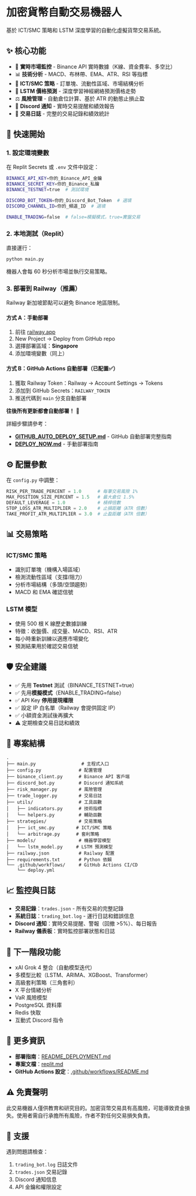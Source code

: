 # 加密貨幣自動交易機器人

基於 ICT/SMC 策略和 LSTM 深度學習的自動化虛擬貨幣交易系統。

## ✨ 核心功能

- 🔄 **實時市場監控** - Binance API 實時數據（K線、資金費率、多空比）
- 📊 **技術分析** - MACD、布林帶、EMA、ATR、RSI 等指標
- 🎯 **ICT/SMC 策略** - 訂單塊、流動性區域、市場結構分析
- 🤖 **LSTM 價格預測** - 深度學習神經網絡預測價格走勢
- ⚖️ **風險管理** - 自動倉位計算、基於 ATR 的動態止損止盈
- 💬 **Discord 通知** - 實時交易提醒和績效報告
- 📝 **交易日誌** - 完整的交易記錄和績效統計

## 🚀 快速開始

### 1. 設定環境變數

在 Replit Secrets 或 `.env` 文件中設定：

```bash
BINANCE_API_KEY=你的_Binance_API_金鑰
BINANCE_SECRET_KEY=你的_Binance_私鑰
BINANCE_TESTNET=true  # 測試環境

DISCORD_BOT_TOKEN=你的_Discord_Bot_Token  # 選填
DISCORD_CHANNEL_ID=你的_頻道_ID  # 選填

ENABLE_TRADING=false  # false=模擬模式，true=實盤交易
```

### 2. 本地測試（Replit）

直接運行：
```bash
python main.py
```

機器人會每 60 秒分析市場並執行交易策略。

### 3. 部署到 Railway（推薦）

Railway 新加坡節點可以避免 Binance 地區限制。

#### 方式 A：手動部署
1. 前往 [railway.app](https://railway.app)
2. New Project → Deploy from GitHub repo
3. 選擇部署區域：**Singapore**
4. 添加環境變數（同上）

#### 方式 B：GitHub Actions 自動部署（已配置✅）
1. 獲取 Railway Token：Railway → Account Settings → Tokens
2. 添加到 GitHub Secrets：`RAILWAY_TOKEN`
3. 推送代碼到 `main` 分支自動部署

**往後所有更新都會自動部署！** 🚀

詳細步驟請參考：
- **[GITHUB_AUTO_DEPLOY_SETUP.md](GITHUB_AUTO_DEPLOY_SETUP.md)** - GitHub 自動部署完整指南
- **[DEPLOY_NOW.md](DEPLOY_NOW.md)** - 手動部署指南

## ⚙️ 配置參數

在 `config.py` 中調整：

```python
RISK_PER_TRADE_PERCENT = 1.0      # 每筆交易風險 1%
MAX_POSITION_SIZE_PERCENT = 1.5   # 最大倉位 1.5%
DEFAULT_LEVERAGE = 1.0            # 槓桿倍數
STOP_LOSS_ATR_MULTIPLIER = 2.0    # 止損距離（ATR 倍數）
TAKE_PROFIT_ATR_MULTIPLIER = 3.0  # 止盈距離（ATR 倍數）
```

## 📊 交易策略

### ICT/SMC 策略
- 識別訂單塊（機構入場區域）
- 檢測流動性區域（支撐/阻力）
- 分析市場結構（多頭/空頭趨勢）
- MACD 和 EMA 確認信號

### LSTM 模型
- 使用 500 根 K 線歷史數據訓練
- 特徵：收盤價、成交量、MACD、RSI、ATR
- 每小時重新訓練以適應市場變化
- 預測結果用於確認交易信號

## 🛡️ 安全建議

- ✅ 先用 **Testnet** 測試（BINANCE_TESTNET=true）
- ✅ 先用**模擬模式**（ENABLE_TRADING=false）
- ✅ API Key **停用提現權限**
- ✅ 設定 IP 白名單（Railway 會提供固定 IP）
- ✅ 小額資金測試後再擴大
- ⚠️ 定期檢查交易日誌和績效

## 📁 專案結構

```
.
├── main.py                 # 主程式入口
├── config.py              # 配置管理
├── binance_client.py      # Binance API 客戶端
├── discord_bot.py         # Discord 通知系統
├── risk_manager.py        # 風險管理
├── trade_logger.py        # 交易日誌
├── utils/                 # 工具函數
│   ├── indicators.py      # 技術指標
│   └── helpers.py         # 輔助函數
├── strategies/            # 交易策略
│   ├── ict_smc.py        # ICT/SMC 策略
│   └── arbitrage.py      # 套利策略
├── models/                # 機器學習模型
│   └── lstm_model.py     # LSTM 預測模型
├── railway.json           # Railway 配置
├── requirements.txt       # Python 依賴
└── .github/workflows/     # GitHub Actions CI/CD
    └── deploy.yml
```

## 📈 監控與日誌

- **交易記錄**：`trades.json` - 所有交易的完整記錄
- **系統日誌**：`trading_bot.log` - 運行日誌和錯誤信息
- **Discord 通知**：實時交易提醒、警報（回撤 >5%）、每日報告
- **Railway 儀表板**：實時監控部署狀態和日誌

## 🔮 下一階段功能

- xAI Grok 4 整合（自動模型迭代）
- 多模型比較（LSTM、ARIMA、XGBoost、Transformer）
- 高級套利策略（三角套利）
- X 平台情緒分析
- VaR 風險模型
- PostgreSQL 資料庫
- Redis 快取
- 互動式 Discord 指令

## 📝 更多資訊

- **部署指南**：[README_DEPLOYMENT.md](README_DEPLOYMENT.md)
- **專案文檔**：[replit.md](replit.md)
- **GitHub Actions 設定**：[.github/workflows/README.md](.github/workflows/README.md)

## ⚠️ 免責聲明

此交易機器人僅供教育和研究目的。加密貨幣交易具有高風險，可能導致資金損失。使用者需自行承擔所有風險，作者不對任何交易損失負責。

## 📧 支援

遇到問題請檢查：
1. `trading_bot.log` 日誌文件
2. `trades.json` 交易記錄
3. Discord 通知信息
4. API 金鑰和權限設定

